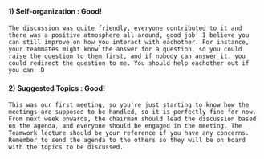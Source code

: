 #### 1) Self-organization : Good!

	The discussion was quite friendly, everyone contributed to it and there was a positive atmosphere all around, good job! I believe you can still improve on how you interact with eachother. For instance, your teammates might know the answer for a question, so you could raise the question to them first, and if nobody can answer it, you could redirect the question to me. You should help eachother out if you can :D

#### 2) Suggested Topics : Good!

	This was our first meeting, so you're just starting to know how the meetings are supposed to be handled, so it is perfectly fine for now. From next week onwards, the chairman should lead the discussion based on the agenda, and everyone should be engaged in the meeting. The Teamwork lecture should be your reference if you have any concerns. Remember to send the agenda to the others so they will be on board with the topics to be discussed.